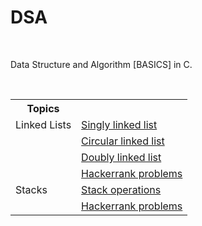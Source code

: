 <h1>DSA</h1>
<br>
<p>Data Structure and Algorithm [BASICS] in C.</p>
<br>
<table>
  <tr>
    <th>Topics</th>
    <th></th>
  </tr>
  <tr>
    <td>Linked Lists</td>
    <td><a href="https://github.com/codedmachine111/DSA/tree/boss/Linked%20lists/Singly%20linked%20list">Singly linked list</a></td>
  </tr>
  <tr>
    <td></td>
    <td><a href="https://github.com/codedmachine111/DSA/tree/boss/Linked%20lists/Circular%20linked%20list">Circular linked list</a></td>
  </tr>
  <tr>
    <td></td>
    <td><a href="https://github.com/codedmachine111/DSA/tree/boss/Linked%20lists/Doubly%20linked%20list">Doubly linked list</a></td>
  </tr>
  <tr>
    <td></td>
    <td><a href="https://github.com/codedmachine111/DSA/tree/boss/Hackerrank%20practice%20problems/linked_lists">Hackerrank problems</a></td>
  </tr>
  <tr>
  <td>Stacks</td>
  <td><a href="https://github.com/codedmachine111/DSA/tree/boss/Stacks">Stack operations</a></td>
  </tr>
  <tr>
    <td></td>
    <td><a href="https://github.com/codedmachine111/DSA/tree/boss/Hackerrank%20practice%20problems/stacks">Hackerrank problems</a></td>
  </tr>
</table>
